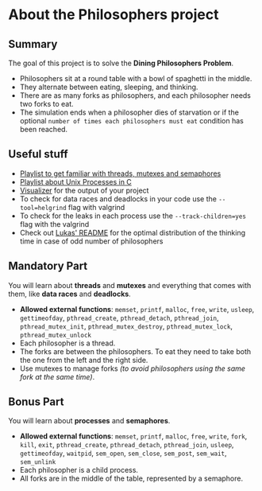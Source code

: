 # About the Philosophers project

## Summary
The goal of this project is to solve the **Dining Philosophers Problem**. 
- Philosophers sit at a round table with a bowl of spaghetti in the middle.
- They alternate between eating, sleeping, and thinking.
- There are as many forks as philosophers, and each philosopher needs two forks to eat.
- The simulation ends when a philosopher dies of starvation or if the optional `number of times each philosophers must eat` condition has been reached.

## Useful stuff
- [Playlist to get familiar with threads, mutexes and semaphores](https://youtube.com/playlist?list=PLfqABt5AS4FmuQf70psXrsMLEDQXNkLq2&si=AtKXJ5pkEW9mtvHN)
- [Playlist about Unix Processes in C](https://youtube.com/playlist?list=PLfqABt5AS4FkW5mOn2Tn9ZZLLDwA3kZUY&si=iyDYLxQotEdMbpUW)
- [Visualizer](https://nafuka11.github.io/philosophers-visualizer/) for the output of your project
- To check for data races and deadlocks in your code use the `--tool=helgrind` flag with valgrind
- To check for the leaks in each process use the `--track-children=yes` flag with the valgrind
- Check out [Lukas' README](https://github.com/itislu/42-Philosophers/blob/main/README.md) for the optimal distribution of the thinking time in case of odd number of philosophers

## Mandatory Part

You will learn about **threads** and **mutexes** and everything that comes with them, like **data races** and **deadlocks**.
- **Allowed external functions**: `memset`, `printf`, `malloc`, `free`, `write`, `usleep`, `gettimeofday`, `pthread_create`, `pthread_detach`, `pthread_join`, `pthread_mutex_init`, `pthread_mutex_destroy`, `pthread_mutex_lock`, `pthread_mutex_unlock`
- Each philosopher is a thread.
- The forks are between the philosophers. To eat they need to take both the one from the left and the right side.
- Use mutexes to manage forks *(to avoid philosophers using the same fork at the same time)*.

## Bonus Part

You will learn about **processes** and **semaphores**.
- **Allowed external functions**: `memset`, `printf`, `malloc`, `free`, `write`, `fork`, `kill`, `exit`, `pthread_create`, `pthread_detach`, `pthread_join`, `usleep`, `gettimeofday`, `waitpid`, `sem_open`, `sem_close`, `sem_post`, `sem_wait`, `sem_unlink`
- Each philosopher is a child process.
- All forks are in the middle of the table, represented by a semaphore.
